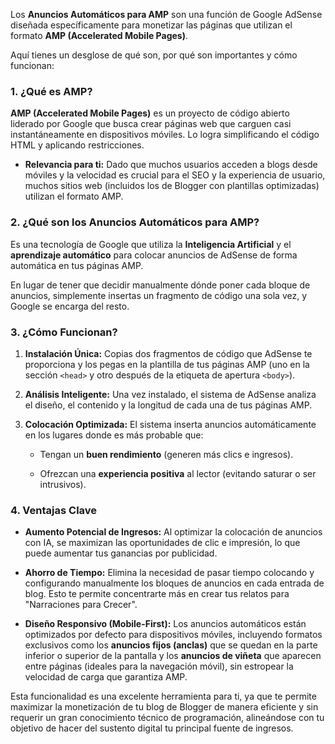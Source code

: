<p>Los <b>Anuncios Automáticos para AMP</b> son una función de Google AdSense diseñada específicamente para monetizar las páginas que utilizan el formato <b>AMP (Accelerated Mobile Pages)</b>.</p><div _ngcontent-ng-c4004102240="" class="response-content ng-tns-c1017075932-1076"><message-content _ngcontent-ng-c4004102240="" _nghost-ng-c3319342390="" class="model-response-text contains-extensions-response ng-star-inserted" id="message-content-id-r_d1b206a7f02fdd79" style="height: auto;"><div _ngcontent-ng-c3319342390="" class="markdown markdown-main-panel stronger enable-updated-hr-color" dir="ltr" id="model-response-message-contentr_d1b206a7f02fdd79" inline-copy-host="" style="--animation-duration: 400ms; --fade-animation-function: linear;"><p>Aquí tienes un desglose de qué son, por qué son importantes y cómo funcionan:</p><p></p><h3>1. ¿Qué es AMP?</h3><p></p><p><b>AMP (Accelerated Mobile Pages)</b> es un proyecto de código abierto liderado por Google que busca crear páginas web que carguen casi instantáneamente en dispositivos móviles. Lo logra simplificando el código HTML y aplicando restricciones.</p><ul><li><p><b>Relevancia para ti:</b> Dado que muchos usuarios acceden a blogs desde móviles y la velocidad es crucial para el SEO y la experiencia de usuario, muchos sitios web (incluidos los de Blogger con plantillas optimizadas) utilizan el formato AMP.</p></li></ul><p></p><h3>2. ¿Qué son los Anuncios Automáticos para AMP?</h3><p></p><p>Es una tecnología de Google que utiliza la <b>Inteligencia Artificial</b> y el <b>aprendizaje automático</b> para colocar anuncios de AdSense de forma automática en tus páginas AMP.</p><p>En lugar de tener que decidir manualmente dónde poner cada bloque de anuncios, simplemente insertas un fragmento de código una sola vez, y Google se encarga del resto.</p><p></p><h3>3. ¿Cómo Funcionan?</h3><p></p><ol start="1"><li><p><b>Instalación Única:</b> Copias dos fragmentos de código que AdSense te proporciona y los pegas en la plantilla de tus páginas AMP (uno en la sección <code>&lt;head&gt;</code> y otro después de la etiqueta de apertura <code>&lt;body&gt;</code>).</p></li><li><p><b>Análisis Inteligente:</b> Una vez instalado, el sistema de AdSense analiza el diseño, el contenido y la longitud de cada una de tus páginas AMP.</p></li><li><p><b>Colocación Optimizada:</b> El sistema inserta anuncios automáticamente en los lugares donde es más probable que:</p><ul><li><p>Tengan un <b>buen rendimiento</b> (generen más clics e ingresos).</p></li><li><p>Ofrezcan una <b>experiencia positiva</b> al lector (evitando saturar o ser intrusivos).</p></li></ul></li></ol><p></p><h3>4. Ventajas Clave</h3><p></p><ul><li><p><b>Aumento Potencial de Ingresos:</b> Al optimizar la colocación de anuncios con IA, se maximizan las oportunidades de clic e impresión, lo que puede aumentar tus ganancias por publicidad.</p></li><li><p><b>Ahorro de Tiempo:</b> Elimina la necesidad de pasar tiempo colocando y configurando manualmente los bloques de anuncios en cada entrada de blog. Esto te permite concentrarte más en crear tus relatos para "Narraciones para Crecer".</p></li><li><p><b>Diseño Responsivo (Mobile-First):</b> Los anuncios automáticos están optimizados por defecto para dispositivos móviles, incluyendo formatos exclusivos como los <b>anuncios fijos (anclas)</b> que se quedan en la parte inferior o superior de la pantalla y los <b>anuncios de viñeta</b> que aparecen entre páginas (ideales para la navegación móvil), sin estropear la velocidad de carga que garantiza AMP.</p></li></ul><p>Esta funcionalidad es una excelente herramienta para ti, ya que te permite maximizar la monetización de tu blog de Blogger de manera eficiente y sin requerir un gran conocimiento técnico de programación, alineándose con tu objetivo de hacer del sustento digital tu principal fuente de ingresos.</p><p><br /></p>
